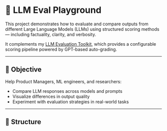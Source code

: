 # 🧪 LLM Eval Playground

This project demonstrates how to evaluate and compare outputs from different Large Language Models (LLMs) using structured scoring methods — including factuality, clarity, and verbosity.

It complements my [LLM Evaluation Toolkit](https://github.com/epaunova/LLM-Evaluation-Toolkit), which provides a configurable scoring pipeline powered by GPT-based auto-grading.

---

## 🎯 Objective

Help Product Managers, ML engineers, and researchers:

- Compare LLM responses across models and prompts
- Visualize differences in output quality
- Experiment with evaluation strategies in real-world tasks

---

## 📂 Structure

